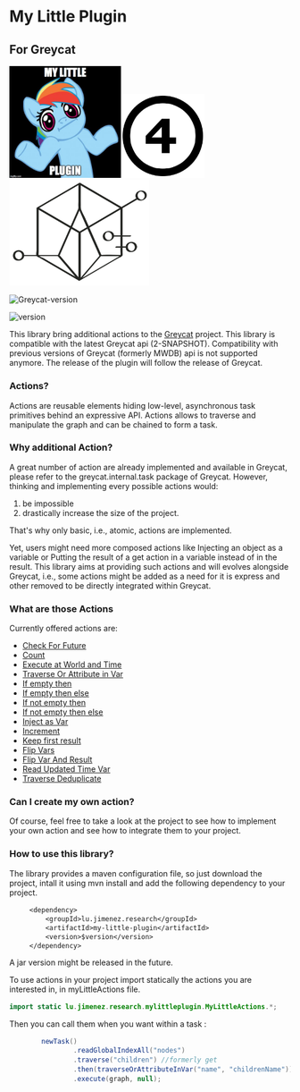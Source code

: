 # My Little Plugin

## For Greycat

<img src="doc/img/logo.jpg" width="200px" /><img src="doc/img/4.png" width="150px"/><img src="doc/img/logo.png" width="250px" />

![Greycat-version](https://img.shields.io/badge/Greycat--version-2--SNAPSHOT-green.svg)

![version](https://img.shields.io/badge/version-2--SNAPSHOT-blue.svg)

This library bring additional actions to the [Greycat](https://github.com/datathings/greycat) project. This library is compatible with the latest Greycat api (2-SNAPSHOT). 
Compatibility with previous versions of Greycat (formerly MWDB) api is not supported anymore.
The release of the plugin will follow the release of Greycat.

### Actions?

Actions are reusable elements hiding low-level, asynchronous task primitives behind an expressive API.
 Actions allows to traverse and manipulate the graph and can be chained to form a task. 

### Why additional Action?

A great number of action are already implemented and available in Greycat, please refer to the  greycat.internal.task package of Greycat. 
However, thinking and implementing every possible actions would: 
1) be impossible 
2) drastically increase the size of the project. 

That's why only basic, i.e., atomic, actions are implemented. 

Yet, users might need more composed actions like Injecting an object as a variable or Putting the result of a get action in a variable instead of in the result. 
This library aims at providing such actions and will evolves alongside Greycat, i.e.,  some actions might be added as a need for it is express and other removed to be directly integrated within Greycat.

### What are those Actions

Currently offered actions are: 

* [Check For Future](doc/CheckForFuture.md)
* [Count](doc/Count.md)
* [Execute at World and Time](doc/ExecuteAtWorldAndTime.md)
* [Traverse Or Attribute in Var](doc/TraverseOrAttributeInVar.md)
* [If empty then](doc/IfEmptyThen.md)
* [If empty then else](doc/IfEmptyThenElse.md)
* [If not empty then](doc/IfNotEmptyThen.md)
* [If not empty then else](doc/IfNotEmptyThenElse.md)
* [Inject as Var](doc/InjectAsVar.md)
* [Increment](doc/Increment.md)
* [Keep first result](doc/KeepFirstResult.md)
* [Flip Vars](doc/FlipVars.md)
* [Flip Var And Result](doc/FlipVarAndResult.md)
* [Read Updated Time Var](doc/ReadUpdatedTimeVar.md)
* [Traverse Deduplicate](doc/TraverseDedup.md)
 
### Can I create my own action?

Of course, feel free to take a look at the project to see how to implement your own action and see how to integrate them to your project.

### How to use this library?

The library provides a maven configuration file, so just download the project, intall it using mvn install and add the following dependency to your project.
 
         <dependency>
             <groupId>lu.jimenez.research</groupId>
             <artifactId>my-little-plugin</artifactId>
             <version>$version</version>
         </dependency>
         
A jar version might be released in the future.

To use actions in your project import statically the actions you are interested in, in  myLittleActions file.

``` java
import static lu.jimenez.research.mylittleplugin.MyLittleActions.*;
```

Then you can call them when you want within a task :

``` java
        newTask()
                .readGlobalIndexAll("nodes")
                .traverse("children") //formerly get
                .then(traverseOrAttributeInVar("name", "childrenName"))
                .execute(graph, null);
```
